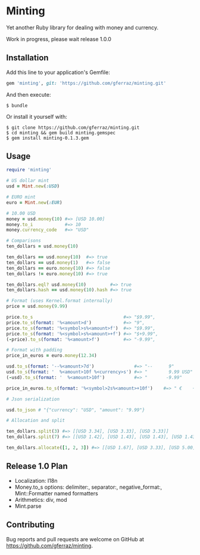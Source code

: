 # Minting

Yet another Ruby library for dealing with money and currency.

Work in progress, please wait release 1.0.0

## Installation

Add this line to your application's Gemfile:

```ruby
gem 'minting', git: 'https://github.com/gferraz/minting.git'
```

And then execute:

    $ bundle

Or install it yourself with:

    $ git clone https://github.com/gferraz/minting.git
    $ cd minting && gem build minting.gemspec
    $ gem install minting-0.1.3.gem

## Usage

```ruby
require 'minting'

# US dollar mint
usd = Mint.new(:USD)

# EURO mint
euro = Mint.new(:EUR)

# 10.00 USD
money = usd.money(10) #=> [USD 10.00]
money.to_i            #=> 10
money.currency_code   #=> "USD"

# Comparisons
ten_dollars = usd.money(10)

ten_dollars == usd.money(10)  #=> true
ten_dollars == usd.money(1)   #=> false
ten_dollars == euro.money(10) #=> false
ten_dollars != euro.money(10) #=> true

ten_dollars.eql? usd.money(10)         #=> true
ten_dollars.hash == usd.money(10).hash #=> true

# Format (uses Kernel.format internally)
price = usd.money(9.99)

price.to_s                                  #=> "$9.99",
price.to_s(format: '%<amount>d')            #=> "9",
price.to_s(format: '%<symbol>s%<amount>f')  #=> "$9.99",
price.to_s(format: '%<symbol>s%<amount>+f') #=> "$+9.99",
(-price).to_s(format: '%<amount>f')         #=> "-9.99",

# Format with padding
price_in_euros = euro.money(12.34)

usd.to_s(format: '--%<amount>7d')               #=> "--      9"
usd.to_s(format: '  %<amount>10f %<currency>s') #=> "        9.99 USD"
(-usd).to_s(format: '  %<amount>10f')           #=> "       -9.99"

price_in_euros.to_s(format: '%<symbol>2s%<amount>+10f')    #=> " €    +12.34"

# Json serialization

usd.to_json # "{"currency": "USD", "amount": "9.99"}

# Allocation and split

ten_dollars.split(3) #=> [[USD 3.34], [USD 3.33], [USD 3.33]]
ten_dollars.split(7) #=> [[USD 1.42], [USD 1.43], [USD 1.43], [USD 1.43], [USD 1.43], [USD 1.43], [USD 1.43]]

ten_dollars.allocate([1, 2, 3]) #=> [[USD 1.67], [USD 3.33], [USD 5.00]]
```

## Release 1.0 Plan

- Localization: I18n
- Money.to_s options: delimiter:, separator:, negative_format:, Mint::Formatter named formatters
- Arithmetics: div, mod
- Mint.parse

## Contributing

Bug reports and pull requests are welcome on GitHub at https://github.com/gferraz/minting.

